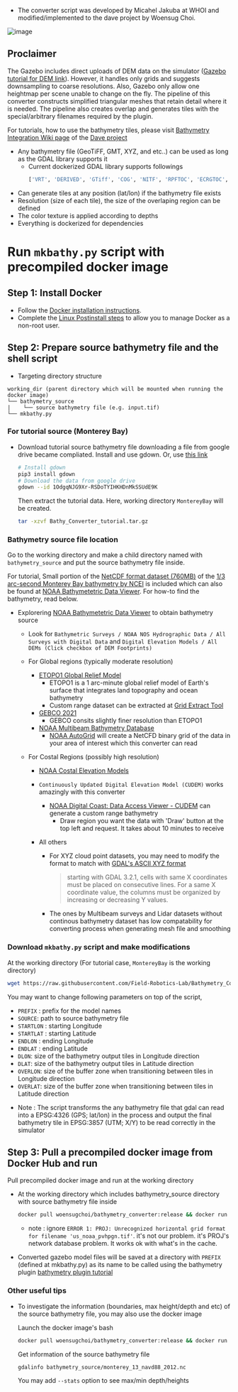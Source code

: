 * The converter script was developed by Micahel Jakuba at WHOI and modified/implemented to the dave project by Woensug Choi.

![image](https://user-images.githubusercontent.com/7955120/149531647-2ba86a11-955d-4684-9d0b-bd53ea0fec3d.png)

## Proclaimer
The Gazebo includes direct uploads of DEM data on the simulator ([Gazebo tutorial for DEM link](http://gazebosim.org/tutorials?tut=dem&cat=build_world)). However, it handles only grids and suggests downsampling to coarse resolutions. Also, Gazebo only allow one heightmap per scene unable to change on the fly. The pipeline of this converter constructs simplified triangular meshes that retain detail where it is needed. The pipeline also creates overlap and generates tiles with the special/arbitrary filenames required by the plugin.

For tutorials, how to use the bathymetry tiles, please visit [Bathymetry Integration Wiki page](https://github.com/Field-Robotics-Lab/dave/wiki/Bathymetry-Integration) of the [Dave project](https://github.com/Field-Robotics-Lab/dave/wiki)

- Any bathymetry file (GeoTiFF, GMT, XYZ, and etc..) can be used as long as the GDAL library supports it
  - Current dockerized GDAL library supports followings
    ```bash
    ['VRT', 'DERIVED', 'GTiff', 'COG', 'NITF', 'RPFTOC', 'ECRGTOC', 'HFA', 'SAR_CEOS', 'CEOS', 'JAXAPALSAR', 'GFF', 'ELAS', 'ESRIC', 'AIG', 'AAIGrid', 'GRASSASCIIGrid', 'ISG', 'SDTS', 'DTED', 'PNG', 'JPEG', 'MEM', 'JDEM', 'GIF', 'BIGGIF', 'ESAT', 'FITS', 'BSB', 'XPM', 'BMP', 'DIMAP', 'AirSAR', 'RS2', 'SAFE', 'PCIDSK', 'PCRaster', 'ILWIS', 'SGI', 'SRTMHGT', 'Leveller', 'Terragen', 'GMT', 'netCDF', 'HDF4', 'HDF4Image', 'ISIS3', 'ISIS2', 'PDS', 'PDS4', 'VICAR', 'TIL', 'ERS', 'JP2OpenJPEG', 'L1B', 'FIT', 'GRIB', 'RMF', 'WCS', 'WMS', 'MSGN', 'RST', 'INGR', 'GSAG', 'GSBG', 'GS7BG', 'COSAR', 'TSX', 'COASP', 'R', 'MAP', 'KMLSUPEROVERLAY', 'WEBP', 'PDF', 'Rasterlite', 'MBTiles', 'PLMOSAIC', 'CALS', 'WMTS', 'SENTINEL2', 'MRF', 'TileDB', 'PNM', 'DOQ1', 'DOQ2', 'PAux', 'MFF', 'MFF2', 'FujiBAS', 'GSC', 'FAST', 'BT', 'LAN', 'CPG', 'IDA', 'NDF', 'EIR', 'DIPEx', 'LCP', 'GTX', 'LOSLAS', 'NTv2', 'CTable2', 'ACE2', 'SNODAS', 'KRO', 'ROI_PAC', 'RRASTER', 'BYN', 'ARG', 'RIK', 'USGSDEM', 'GXF', 'DODS', 'KEA', 'BAG', 'HDF5', 'HDF5Image', 'NWT_GRD', 'NWT_GRC', 'ADRG', 'SRP', 'BLX', 'PostGISRaster', 'SAGA', 'XYZ', 'HF2', 'OZI', 'CTG', 'ZMap', 'NGSGEOID', 'IRIS', 'PRF', 'RDA', 'EEDAI', 'EEDA', 'DAAS', 'SIGDEM', 'TGA', 'OGCAPI', 'STACTA', 'STACIT', 'GNMFile', 'GNMDatabase', 'ESRI Shapefile', 'MapInfo File', 'UK .NTF', 'LVBAG', 'OGR_SDTS', 'S57', 'DGN', 'OGR_VRT', 'REC', 'Memory', 'CSV', 'NAS', 'GML', 'GPX', 'LIBKML', 'KML', 'GeoJSON', 'GeoJSONSeq', 'ESRIJSON', 'TopoJSON', 'Interlis 1', 'Interlis 2', 'OGR_GMT', 'GPKG', 'SQLite', 'OGR_DODS', 'WAsP', 'PostgreSQL', 'OpenFileGDB', 'DXF', 'CAD', 'FlatGeobuf', 'Geoconcept', 'GeoRSS', 'GPSTrackMaker', 'VFK', 'PGDUMP', 'OSM', 'GPSBabel', 'OGR_PDS', 'WFS', 'OAPIF', 'EDIGEO', 'SVG', 'CouchDB', 'Cloudant', 'Idrisi', 'ARCGEN', 'XLS', 'ODS', 'XLSX', 'Elasticsearch', 'Carto', 'AmigoCloud', 'SXF', 'Selafin', 'JML', 'PLSCENES', 'CSW', 'VDV', 'GMLAS', 'MVT', 'NGW', 'MapML', 'TIGER', 'AVCBin', 'AVCE00', 'GenBin', 'ENVI', 'EHdr', 'ISCE', 'Zarr', 'HTTP']
    ```
- Can generate tiles at any position (lat/lon) if the bathymetry file exists
- Resolution (size of each tile), the size of the overlaping region can be defined
- The color texture is applied according to depths
- Everything is dockerized for dependencies

# Run `mkbathy.py` script with precompiled docker image

## Step 1: Install Docker
* Follow the [Docker installation instructions](https://docs.docker.com/engine/install/ubuntu/).
* Complete the [Linux Postinstall steps](https://docs.docker.com/engine/install/linux-postinstall/) to allow you to manage Docker as a non-root user.

## Step 2: Prepare source bathymetry file and the shell script
- Targeting directory structure
```
working_dir (parent directory which will be mounted when running the docker image)
└── bathymetry_source
|    └── source bathymetry file (e.g. input.tif)
└── mkbathy.py
```

### For tutorial source (Monterey Bay)
- Download tutorial source bathymetry file
   downloading a file from google drive became compliated. Install and use gdown. Or, use [this link](https://drive.google.com/file/d/1OdgqNJG9Xr-RSDoTYIHKHDnMkSSUdE9K/view?usp=sharing)
   
   ```bash
   # Install gdown
   pip3 install gdown
   # Download the data from google drive
   gdown --id 1OdgqNJG9Xr-RSDoTYIHKHDnMkSSUdE9K
   ```
   
   Then extract the tutorial data. Here, working directory `MontereyBay` will be created.
   
   ```bash
   tar -xzvf Bathy_Converter_tutorial.tar.gz
   ```
   

### Bathymetry source file location
Go to the working directory and make a child directory named with `bathymetry_source` and put the source bathymetry file inside.

For tutorial, Small portion of the [NetCDF format dataset (760MB)](https://www.ngdc.noaa.gov/thredds/fileServer/regional/monterey_13_navd88_2012.nc) of the [1/3 arc-second Monterey Bay bathymetry by NCEI](https://www.ncei.noaa.gov/metadata/geoportal/rest/metadata/item/gov.noaa.ngdc.mgg.dem:3544/html) is included which can also be found at [NOAA Bathymetetric Data Viewer](https://www.ncei.noaa.gov/maps/bathymetry/). For how-to find the bathymetry, read below.

- Explorering [NOAA Bathymetetric Data Viewer](https://www.ncei.noaa.gov/maps/bathymetry/) to obtain bathymetry source

  - Look for `Bathymetric Surveys / NOAA NOS Hydrographic Data / All Surveys with Digital Data` and `Digital Elevation Models / All DEMs (Click checkbox of DEM Footprints)`

  - For Global regions (typically moderate resolution)
    - [ETOPO1 Global Relief Model](https://www.ngdc.noaa.gov/mgg/global/global.html)
      - ETOPO1 is a 1 arc-minute global relief model of Earth's surface that integrates land topography and ocean bathymetry
      - Custom range dataset can be extracted at [Grid Extract Tool](https://maps.ngdc.noaa.gov/viewers/grid-extract/index.html)
    - [GEBCO 2021](https://www.gebco.net/data_and_products/gridded_bathymetry_data/)
      - GEBCO consits slightly finer resolution than ETOPO1
    - [NOAA Multibeam Bathymetry Database](https://www.ngdc.noaa.gov/mgg/bathymetry/multibeam.html)
      - [NOAA AutoGrid](https://www.ngdc.noaa.gov/maps/autogrid/) will create a NetCFD binary grid of the data in your area of interest which this converter can read

  - For Costal Regions (possibly high resolution)
    - [NOAA Costal Elevation Models](https://www.ngdc.noaa.gov/mgg/coastal/coastal.html)
    - `Continuously Updated Digital Elevation Model (CUDEM)` works amazingly with this converter
      - [NOAA Digital Coast: Data Access Viewer - CUDEM](https://coast.noaa.gov/dataviewer/#/lidar/search/where:ID=8483) can generate a custom range bathymetry 
        - Draw region you want the data with 'Draw' button at the top left and request. It takes about 10 minutes to receive

    - All others
      - For XYZ cloud point datasets, you may need to modify the format to match with [GDAL's ASCII XYZ format](https://gdal.org/drivers/raster/xyz.html)
        > starting with GDAL 3.2.1, cells with same X coordinates must be placed on consecutive lines. For a same X coordinate value, the columns must be organized by increasing or decreasing Y values.
      - The ones by Multibeam surveys and Lidar datasets without continous bathymetry dataset has low compatability for converting process when generating mesh file and smoothing


### Download `mkbathy.py` script and make modifications
At the working directory (For tutorial case, `MontereyBay` is the working directory)
```bash
wget https://raw.githubusercontent.com/Field-Robotics-Lab/Bathymetry_Converter/master/mkbathy.py
```
You may want to change following parameters on top of the script,
- `PREFIX` : prefix for the model names
- `SOURCE`: path to source bathymetry file
- `STARTLON` : starting Longitude
- `STARTLAT` : starting Latitude
- `ENDLON` : ending Longitude
- `ENDLAT` : ending Latitude
- `DLON`: size of the bathymetry output tiles in Longitude direction
- `DLAT`: size of the bathymetry output tiles in Latitude direction
- `OVERLON`: size of the buffer zone when transitioning between tiles in Longitude direction
- `OVERLAT`: size of the buffer zone when transitioning between tiles in Latitude direction

* Note : The script transforms the any bathymetry file that gdal can read into a EPSG:4326 (GPS; lat/lon) in the process and output the final bathymetry tile in EPSG:3857 (UTM; X/Y) to be read correctly in the simulator

## Step 3: Pull a precompiled docker image from Docker Hub and run
Pull precompiled docker image and run at the working directory

- At the working directory which includes bathymetry_source directory with source bathymetry file inside
  ```bash
  docker pull woensugchoi/bathymetry_converter:release && docker run -it --rm -v $PWD:/home/mkbathy/workdir -w /home/mkbathy/workdir woensugchoi/bathymetry_converter:release python3 mkbathy.py
  ```
  * note : ignore `ERROR 1: PROJ: Unrecognized horizontal grid format for filename 'us_noaa_pvhpgn.tif'`. it's not our problem. it's PROJ's network database problem. It works ok with what's in the cache.

- Converted gazebo model files will be saved at a directory with `PREFIX` (defined at mkbathy.py) as its name to be called using the bathymetry plugin [bathymetry plugin tutorial](https://github.com/Field-Robotics-Lab/dave/wiki/Bathymetry-Integration)


### Other useful tips
- To investigate the information (boundaries, max height/depth and etc) of the source bathymetry file, you may also use the docker image
  
  Launch the docker image's bash
  ```bash
  docker pull woensugchoi/bathymetry_converter:release && docker run -it --rm -v $PWD:/home/mkbathy/workdir -w /home/mkbathy/workdir woensugchoi/bathymetry_converter:release bash
  ```
  
  Get information of the source bathymetry file
  
  ```bash
  gdalinfo bathymetry_source/monterey_13_navd88_2012.nc
  ```
  
  You may add `--stats` option to see max/min depth/heights

